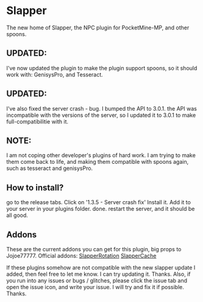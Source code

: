 # Slapper
The new home of Slapper, the NPC plugin for PocketMine-MP, and other spoons.

## UPDATED:
I've now updated the plugin to make the plugin support spoons, so it should work with: GenisysPro, and Tesseract.

## UPDATED:
I've also fixed the server crash - bug.
I bumped the API to 3.0.1. the API was incompatible with the versions of the server, so I updated it to 3.0.1 to make full-compatibilitie with it.

## NOTE:
I am not coping other developer's plugins of hard work. I am trying to make them come back to life, and making them compatible with spoons again, such as tesseract and genisysPro.

## How to install?
go to the release tabs.
Click on '1.3.5 - Server crash fix'
Install it.
Add it to your server in your plugins folder.
done. restart the server, and it should be all good.
## Addons
These are the current addons you can get for this plugin, big props to Jojoe77777.
Official addons:
[SlapperRotation](https://github.com/jojoe77777/SlapperRotation)
[SlapperCache](https://github.com/jojoe77777/SlapperCache)

If these plugins somehow are not compatible with the new slapper update I added, then feel free to let me know. I can try updating it.
Thanks.
Also, if you run into any issues or bugs / glitches, please click the issue tab and open the issue icon, and write your issue.
I will try and fix it if possible.
Thanks.
